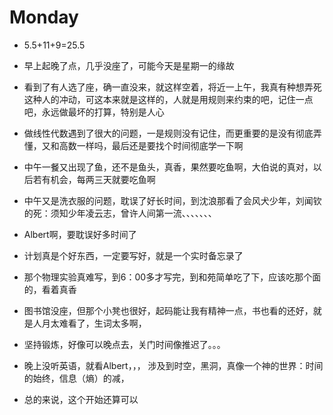 # Monday

- 5.5+11+9=25.5

- 早上起晚了点，几乎没座了，可能今天是星期一的缘故
- 看到了有人选了座，确一直没来，就这样空着，将近一上午，我真有种想弄死这种人的冲动，可这本来就是这样的，人就是用规则来约束的吧，记住一点吧，永远做最坏的打算，特别是人心
- 做线性代数遇到了很大的问题，一是规则没有记住，而更重要的是没有彻底弄懂，又和高数一样吗，最后还是要找个时间彻底学一下啊
- 中午一餐又出现了鱼，还不是鱼头，真香，果然要吃鱼啊，大伯说的真对，以后若有机会，每两三天就要吃鱼啊
- 中午又是洗衣服的问题，耽误了好长时间，到沈浪那看了会风犬少年，刘闻钦的死：须知少年凌云志，曾许人间第一流、、、、、、、
- Albert啊，要耽误好多时间了
- 计划真是个好东西，一定要写好，就是一个实时备忘录了
- 那个物理实验真难写，到6：00多才写完，到和苑简单吃了下，应该吃那个面的，看着真香
- 图书馆没座，但那个小凳也很好，起码能让我有精神一点，书也看的还好，就是人月太难看了，生词太多啊，
- 坚持锻炼，好像可以晚点去，关门时间像推迟了。。。
- 晚上没听英语，就看Albert，，， 涉及到时空，黑洞，真像一个神的世界：时间的始终，信息（熵）的减，
- 总的来说，这个开始还算可以
